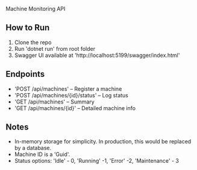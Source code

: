 Machine Monitoring API

## How to Run
1. Clone the repo
2. Run 'dotnet run' from root folder
3. Swagger UI available at 'http://localhost:5199/swagger/index.html'

## Endpoints
- 'POST /api/machines' – Register a machine
- 'POST /api/machines/{id}/status' – Log status
- 'GET /api/machines' – Summary
- 'GET /api/machines/{id}' – Detailed machine info

## Notes
- In-memory storage for simplicity. In production, this would be replaced by a database.
- Machine ID is a 'Guid'.
- Status options: 'Idle' - 0, 'Running' -1, 'Error' -2, 'Maintenance' - 3
